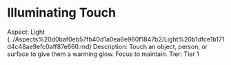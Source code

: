 # Illuminating Touch

Aspect: Light (../Aspects%20d0baf0eb57fb40d1a0ea6e960f1847b2/Light%20b1dfce1b171d4c48ae9efc0aff87e660.md)
Description: Touch an object, person, or surface to give them a warming glow. Focus to maintain.
Tier: Tier 1